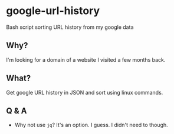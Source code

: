 # google-url-history
Bash script sorting URL history from my google data

## Why?
I'm looking for a domain of a website I visited a few months back.

## What? 
Get google URL history in JSON and sort using linux commands.

## Q & A
 - Why not use `jq`?
It's an option. I guess. I didn't need to though.

